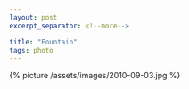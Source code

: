 ```yaml
---
layout: post
excerpt_separator: <!--more-->

title: "Fountain"
tags: photo
---
```


{% picture /assets/images/2010-09-03.jpg %}
<!--more-->